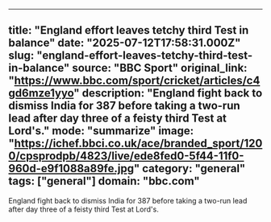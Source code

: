 ---
   title: "England effort leaves tetchy third Test in balance"
   date: "2025-07-12T17:58:31.000Z"
   slug: "england-effort-leaves-tetchy-third-test-in-balance"
   source: "BBC Sport"
   original_link: "https://www.bbc.com/sport/cricket/articles/c4gd6mze1yyo"
   description: "England fight back to dismiss India for 387 before taking a two-run lead after day three of a feisty third Test at Lord's."
   mode: "summarize"
   image: "https://ichef.bbci.co.uk/ace/branded_sport/1200/cpsprodpb/4823/live/ede8fed0-5f44-11f0-960d-e9f1088a89fe.jpg"
   category: "general"
   tags: ["general"]
   domain: "bbc.com"
  ---
  England fight back to dismiss India for 387 before taking a two-run lead after day three of a feisty third Test at Lord's.